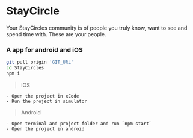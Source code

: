 # StayCircle

Your StayCircles community is of people you truly know, want to see and spend time with. These are your people.


### A app for android and iOS

```sh
git pull origin 'GIT_URL'
cd StayCircles
npm i
```

> iOS

    - Open the project in xCode 
    - Run the project in simulator

> Android

    - Open terminal and project folder and run `npm start` 
    - Open the project in android
